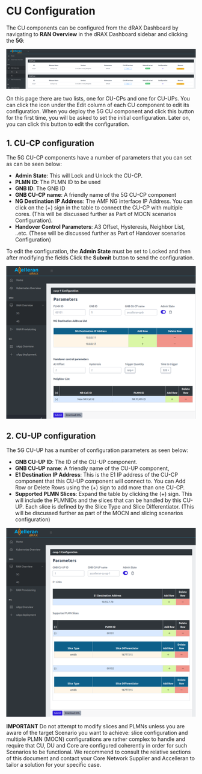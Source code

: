 # CU Configuration

The CU components can be configured from the dRAX Dashboard by navigating to **RAN Overview** in the dRAX Dashboard sidebar and clicking the **5G**:

<p align="center">
  <img src="cu_configuration.png">
</p>

On this page there are two lists, one for CU-CPs and one for CU-UPs.
You can click the icon under the Edit column of each CU component to edit its configuration.
When you deploy the 5G CU component and click this button for the first time, you will be asked to set the initial configuration.
Later on, you can click this button to edit the configuration.

## 1. CU-CP configuration

The 5G CU-CP components have a number of parameters that you can set as can be seen below:

- **Admin State**: This will Lock and Unlock the CU-CP.
- **PLMN ID**: The PLMN ID to be used
- **GNB ID**: The GNB ID
- **GNB CU-CP name**: A friendly name of the 5G CU-CP component
- **NG Destination IP Address**: The AMF NG interface IP Address. You can click on the (+) sign in the table to connect the CU-CP with multiple cores. (This will be discussed further as Part of MOCN scenarios Configuration).
- **Handover Control Parameters**: A3 Offset, Hysteresis, Neighbor List, ..etc. (These will be discussed further as Part of Handover scenarios Configuration)

To edit the configuration, the **Admin State** must be set to Locked and then after modifying the fields Click the **Submit** button to send the configuration.

<p align="center">
  <img src="../mocn-and-slicing/mocn_example_cu_cp_config.png">
</p>

## 2. CU-UP configuration

The 5G CU-UP has a number of configuration parameters as seen below:

- **GNB CU-UP ID**: The ID of the CU-UP component.
- **GNB CU-UP name**: A friendly name of the CU-UP component,
- **E1 Destination IP Address**: This is the E1 IP address of the CU-CP component that this CU-UP component will connect to. You can Add Row or Delete Rows using the (+) sign to add more than one CU-CP.
- **Supported PLMN Slices**: Expand the table by clicking the (+) sign. This will include the PLMNIDs and the slices that can be handled by this CU-UP. Each slice is defined by the Slice Type and Slice Differentiator. (This will be discussed further as part of the MOCN and slicing scenarios configuration)

<p align="center">
  <img src="../mocn-and-slicing/mocn_example_cu_up_config.png">
</p>

**IMPORTANT**  Do not attempt to modify slices and PLMNs unless you are aware of the target Scenario you want to achieve: slice configuration and multiple PLMN (MOCN) configurations are rather complex to handle and require that CU, DU and Core are configured coherently in order for such Scenarios to be functional. We recommend to consult the relative sections of this document and contact your Core Network Supplier and Accelleran to tailor a solution for your specific case. 

